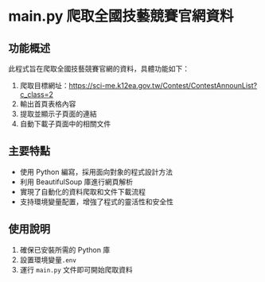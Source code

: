 # main.py 爬取全國技藝競賽官網資料

## 功能概述

此程式旨在爬取全國技藝競賽官網的資料，具體功能如下：

1. 爬取目標網址：https://sci-me.k12ea.gov.tw/Contest/ContestAnnounList?c_class=2
2. 輸出首頁表格內容
3. 提取並顯示子頁面的連結
4. 自動下載子頁面中的相關文件

## 主要特點

- 使用 Python 編寫，採用面向對象的程式設計方法
- 利用 BeautifulSoup 庫進行網頁解析
- 實現了自動化的資料爬取和文件下載流程
- 支持環境變量配置，增強了程式的靈活性和安全性

## 使用說明

1. 確保已安裝所需的 Python 庫
2. 設置環境變量`.env`
3. 運行 `main.py` 文件即可開始爬取資料